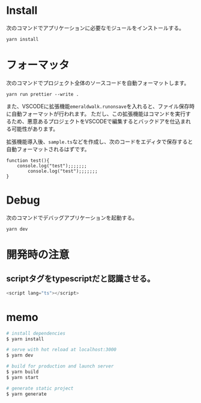 
# Install
次のコマンドでアプリケーションに必要なモジュールをインストールする。

``` shell
yarn install
```

# フォーマッタ
次のコマンドでプロジェクト全体のソースコードを自動フォーマットします。

``` shell
yarn run prettier --write .
```

また、VSCODEに拡張機能`emeraldwalk.runonsave`を入れると、ファイル保存時に自動フォーマットが行われます。
ただし、この拡張機能はコマンドを実行するため、悪意あるプロジェクトをVSCODEで編集するとバックドアを仕込まれる可能性があります。

拡張機能導入後、`sample.ts`などを作成し、次のコードをエディタで保存すると自動フォーマットされるはずです。

```
function test(){
    console.log("test");;;;;;;
        console.log("test");;;;;;;
}
```

# Debug
次のコマンドでデバッグアプリケーションを起動する。

```
yarn dev
```

# 開発時の注意

## scriptタグをtypescriptだと認識させる。
```typescript
<script lang="ts"></script>
```

# memo

```bash
# install dependencies
$ yarn install

# serve with hot reload at localhost:3000
$ yarn dev

# build for production and launch server
$ yarn build
$ yarn start

# generate static project
$ yarn generate
```